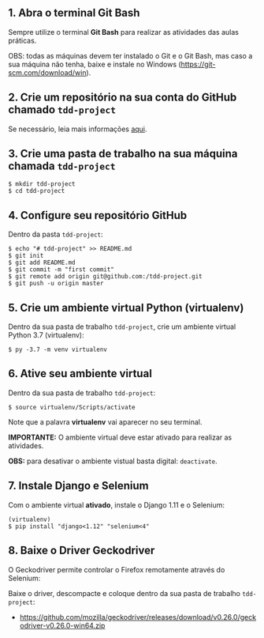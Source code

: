 ## 1. Abra o terminal Git Bash
Sempre utilize o terminal **Git Bash** para realizar as atividades das aulas práticas.

OBS: todas as máquinas devem ter instalado o Git e o Git Bash, mas caso a sua máquina não tenha,
baixe e instale no Windows (https://git-scm.com/download/win).

## 2. Crie um repositório na sua conta do GitHub chamado ``tdd-project``

Se necessário, leia mais informações [aqui](https://help.github.com/pt/github/getting-started-with-github/create-a-repo).

## 3. Crie uma pasta de trabalho na sua máquina chamada ``tdd-project``

```ShellSession
$ mkdir tdd-project
$ cd tdd-project
```

## 4. Configure seu repositório GitHub

Dentro da pasta `tdd-project`:

```ShellSession
$ echo "# tdd-project" >> README.md
$ git init
$ git add README.md
$ git commit -m "first commit"
$ git remote add origin git@github.com:/tdd-project.git
$ git push -u origin master
```

## 5. Crie um ambiente virtual Python (virtualenv)

Dentro da sua pasta de trabalho `tdd-project`, crie um ambiente virtual Python 3.7 (virtualenv):

```
$ py -3.7 -m venv virtualenv
```

## 6. Ative seu ambiente virtual

Dentro da sua pasta de trabalho `tdd-project`:

```ShellSession
$ source virtualenv/Scripts/activate
```

Note que a palavra **virtualenv** vai aparecer no seu terminal.

**IMPORTANTE:** O ambiente virtual deve estar ativado para realizar as atividades.

**OBS:** para desativar o ambiente vistual basta digital: `deactivate`.


## 7. Instale Django e Selenium

Com o ambiente virtual **ativado**, instale o Django 1.11 e o Selenium:

```
(virtualenv)
$ pip install "django<1.12" "selenium<4"
```

## 8. Baixe o Driver Geckodriver

O Geckodriver permite controlar o Firefox remotamente através do Selenium:

Baixe o driver, descompacte e coloque dentro da sua pasta de trabalho `tdd-project`:
- https://github.com/mozilla/geckodriver/releases/download/v0.26.0/geckodriver-v0.26.0-win64.zip

